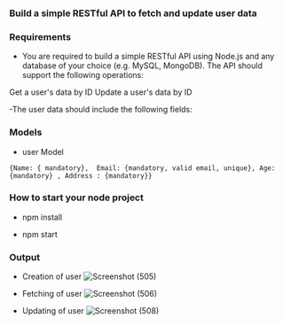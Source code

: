 ### Build a simple RESTful API to fetch and update user data


### Requirements
- You are required to build a simple RESTful API using Node.js and any database of your choice (e.g. MySQL, MongoDB). The  API should support the following operations:

Get a user's data by ID
Update a user's data by ID

-The user data should include the following fields:

### Models
- user Model
```
{Name: { mandatory},  Email: {mandatory, valid email, unique}, Age: {mandatory} , Address : {mandatory}}
```



 ### How to start your node project

 - npm install

 - npm start

### Output

- Creation of user
![Screenshot (505)](https://user-images.githubusercontent.com/104766210/226592445-7efc868b-796f-40cd-9a73-00f89cfcc9d9.png)

- Fetching of user
![Screenshot (506)](https://user-images.githubusercontent.com/104766210/226592675-ac89110e-d4c3-48ab-be8e-20052e64bf3c.png)

- Updating of user
![Screenshot (508)](https://user-images.githubusercontent.com/104766210/226592844-e942c262-c2bb-47af-8a53-7a23756a54d9.png)

